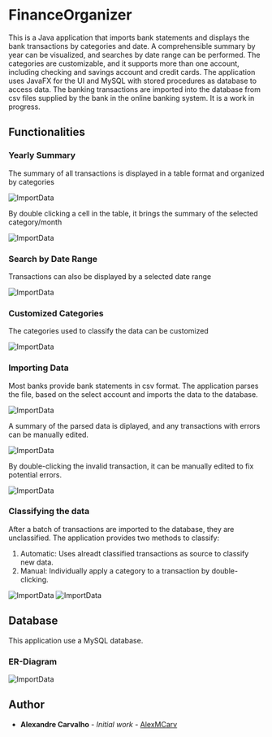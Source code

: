 # FinanceOrganizer

This is a Java application that imports bank statements and displays the bank transactions by categories and date. A comprehensible summary by year can be visualized, and searches by date range can be performed. The categories are customizable, and it supports more than one account, including checking and savings account and credit cards. The application uses JavaFX for the UI and MySQL with stored procedures as database to access data. The banking transactions are imported into the database from csv files supplied by the bank in the online banking system. It is a work in progress.


## Functionalities

### Yearly Summary

The summary of all transactions is displayed in a table format and organized by categories

![ImportData](./imgs/yearsummary.png?raw=true)

By double clicking a cell in the table, it brings the summary of the selected category/month

![ImportData](./imgs/listtrans.PNG?raw=true)

### Search by Date Range

Transactions can also be displayed by a selected date range

![ImportData](./imgs/searchbycat.PNG?raw=true)

### Customized Categories

The categories used to classify the data can be customized

![ImportData](./imgs/addcategory.PNG?raw=true)

### Importing Data

Most banks provide bank statements in csv format. 
The application parses the file, based on the select account and imports the data to the database.

![ImportData](./imgs/importfile.PNG?raw=true)

A summary of the parsed data is diplayed, and any transactions with errors can be manually edited.

![ImportData](./imgs/importcheck.PNG?raw=true)

By double-clicking the invalid transaction, it can be manually edited to fix potential errors.

![ImportData](./imgs/editinvalid.PNG?raw=true)

### Classifying the data

After a batch of transactions are imported to the database, they are unclassified.
The application provides two methods to classify:
  1. Automatic: Uses alreadt classified transactions as source to classify new data.
  2. Manual: Individually apply a category to a transaction by double-clicking.
 
![ImportData](./imgs/uncatTransblurry.png?raw=true)
![ImportData](./imgs/editcat.png?raw=true)

## Database

This application use a MySQL database.

### ER-Diagram
![ImportData](./imgs/erdiagram.png?raw=true)


## Author

* **Alexandre Carvalho** - *Initial work* - [AlexMCarv](https://github.com/AlexMCarv)
